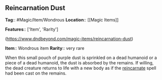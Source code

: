 ## Reincarnation Dust
**Tag**:: #Magic/Item/Wondrous
**Location**:: [[Magic Items]]

**Features**:: ['Item', 'Rarity']

(https://www.dndbeyond.com/magic-items/reincarnation-dust)

**Item**:: Wondrous item
**Rarity**:: very rare

When this small pouch of purple dust is sprinkled on a dead humanoid or a piece of a dead humanoid, the dust is absorbed by the remains. If willing, the dead creature returns to life with a new body as if the [reincarnate](https://www.dndbeyond.com/spells/reincarnate) spell had been cast on the remains.